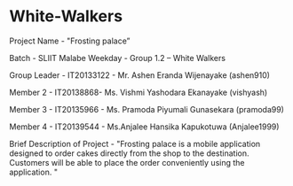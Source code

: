 # White-Walkers

Project Name - "Frosting palace”

Batch - SLIIT Malabe Weekday - Group 1.2  – White Walkers

Group Leader - IT20133122 - Mr. Ashen Eranda Wijenayake (ashen910)

Member 2 - IT20138868- Ms. Vishmi Yashodara Ekanayake (vishyash)

Member 3 - IT20135966 - Ms. Pramoda Piyumali Gunasekara (pramoda99)

Member 4 - IT20139544 - Ms.Anjalee Hansika Kapukotuwa (Anjalee1999)

Brief Description of Project - "Frosting palace is a mobile application designed to order cakes directly from the shop to the destination. Customers will be able to place the order conveniently using the application. "
